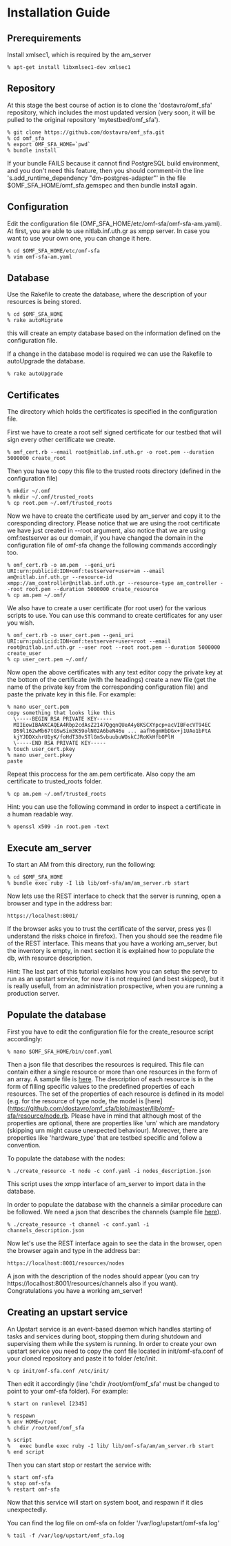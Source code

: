 Installation Guide
==================

Prerequirements
---------------

Install xmlsec1, which is required by the am_server

    % apt-get install libxmlsec1-dev xmlsec1

Repository
----------

At this stage the best course of action is to clone the 'dostavro/omf_sfa' repository, which includes the most updated version (very soon, it will be pulled to the original repository 'mytestbed/omf_sfa').

    % git clone https://github.com/dostavro/omf_sfa.git
    % cd omf_sfa
    % export OMF_SFA_HOME=`pwd`
    % bundle install

If your bundle FAILS because it cannot find PostgreSQL build environment, and you don't need this feature, then you should comment-in the line 
's.add_runtime_dependency "dm-postgres-adapter"' in the file $OMF_SFA_HOME/omf_sfa.gemspec and then bundle install again.

Configuration
-------------

Edit the configuration file (OMF_SFA_HOME/etc/omf-sfa/omf-sfa-am.yaml). At first, you are able to use nitlab.inf.uth.gr as xmpp server. In case you want to use your own one, you can change it here.

    % cd $OMF_SFA_HOME/etc/omf-sfa
    % vim omf-sfa-am.yaml

Database
--------

Use the Rakefile to create the database, where the description of your resources is being stored.

    % cd $OMF_SFA_HOME
    % rake autoMigrate

this will create an empty database based on the information defined on the
configuration file.

If a change in the database model is required we can use the Rakefile to
autoUpgrade the database.

    % rake autoUpgrade

Certificates
------------

The directory which holds the certificates is specified in the configuration
file.

First we have to create a root self signed certificate for our testbed that will sign every other
certificate we create.

    % omf_cert.rb --email root@nitlab.inf.uth.gr -o root.pem --duration 5000000 create_root

Then you have to copy this file to the trusted roots directory (defined in the configuration file)

    % mkdir ~/.omf
    % mkdir ~/.omf/trusted_roots
    % cp root.pem ~/.omf/trusted_roots

Now we have to create the certificate used by am_server and copy it to the coresponding directory.
Please notice that we are using the root certificate we have just created in --root argument, also 
notice that we are using omf:testserver as our domain, if you have changed the domain in the configuration file of 
omf-sfa change the following commands accordingly too.


    % omf_cert.rb -o am.pem  --geni_uri URI:urn:publicid:IDN+omf:testserver+user+am --email am@nitlab.inf.uth.gr --resource-id xmpp://am_controller@nitlab.inf.uth.gr --resource-type am_controller --root root.pem --duration 5000000 create_resource
    % cp am.pem ~/.omf/

We also have to create a user certificate (for root user) for the various scripts to use. You can use this command to 
create certificates for any user you wish.

    % omf_cert.rb -o user_cert.pem --geni_uri URI:urn:publicid:IDN+omf:testserver+user+root --email root@nitlab.inf.uth.gr --user root --root root.pem --duration 5000000 create_user
    % cp user_cert.pem ~/.omf/

Now open the above certificates with any text editor copy the private key at the bottom of the certificate (with the headings)
create a new file (get the name of the private key from the corresponding configuration file) and paste the private key in this file.
For example:

    % nano user_cert.pem
    copy something that looks like this
      \-----BEGIN RSA PRIVATE KEY-----
      MIIEowIBAAKCAQEA4Rbp2cdAsZ2147QgqnQUeA4y8KSCXYpcp+acVIBFecVT94EC
      D59l162wMb67tGSwSim3K59olN02A6beN46u ... aafh6gmHbDGx+j1UAo1bFtA
      kjYJDDXxhrU1yK/foHdT38v5TlGmSvbuubuWOskCJRoKkHfbOPlH
      \-----END RSA PRIVATE KEY-----
    % touch user_cert.pkey
    % nano user_cert.pkey
    paste

Repeat this proccess for the am.pem certificate.
Also copy the am certificate to trusted_roots folder.

	% cp am.pem ~/.omf/trusted_roots 

Hint: you can use the following command in order to inspect a certificate in a human readable way.

    % openssl x509 -in root.pem -text

Execute am_server
-------------------

To start an AM from this directory, run the following:

    % cd $OMF_SFA_HOME
    % bundle exec ruby -I lib lib/omf-sfa/am/am_server.rb start

Now lets use the REST interface to check that the server is running, open a browser and type in the address bar:

	https://localhost:8001/

If the browser asks you to trust the certificate of the server, press yes (I understand the risks choice in firefox).
Then you should see the readme file of the REST interface. This means that you have a working am_server, but the inventory is 
empty, in next section it is explained how to populate the db, with resource description.

Hint: The last part of this tutorial explains how you can setup the server to run as an upstart service, for now it is 
not required (and best skipped), but it is really usefull, from an administration prospective, when you are running a production server.

Populate the database
---------------------

First you have to edit the configuration file for the create_resource script accordingly:

    % nano $OMF_SFA_HOME/bin/conf.yaml

Then a json file that describes the resources is required. 
This file can contain either a single resource or more than one resources in the form of an array. 
A sample file is [here](https://github.com/dostavro/omf_sfa/tree/master/examples/Populate_DB/sample_nitos_enriched_nodes_out.json). 
The description of each resource is in the form of filling specific values to the predefined properties of each resources. 
The set of the properties of each resource is defined in its model (e.g. for the resource of type node, the model is [here](https://github.com/dostavro/omf_sfa/blob/master/lib/omf-sfa/resource/node.rb.
Please have in mind that although most of the properties are optional, there are properties like 'urn' which are mandatory (skipping urn might cause unexpected behaviour).
Moreover, there are properties like 'hardware_type' that are testbed specific and follow a convention.

To populate the database with the nodes:

    % ./create_resource -t node -c conf.yaml -i nodes_description.json

This script uses the xmpp interface of am_server to import data in the database.

In order to populate the database with the channels a similar procedure can be followed. We need a json that describes the
channels (sample file [here](https://github.com/dostavro/omf_sfa/tree/master/examples/Populate_DB/sample_nitos_channels.json)).

    % ./create_resource -t channel -c conf.yaml -i channels_description.json

Now let's use the REST interface again to see the data in the browser, open the browser again and type in the address bar:
    
    https://localhost:8001/resources/nodes

A json with the description of the nodes should appear (you can try https://localhost:8001/resources/channels also if you want).
Congratulations you have a working am_server!

Creating an upstart service 
---------------------------

An Upstart service is an event-based daemon which handles starting of tasks and services during boot, 
stopping them during shutdown and supervising them while the system is running.
In order to create your own upstart service you need to copy the conf file located in init/omf-sfa.conf of
your cloned repository and paste it to folder /etc/init. 

    % cp init/omf-sfa.conf /etc/init/

Then edit it accordingly (line 'chdir /root/omf/omf_sfa' must be changed to point to your omf-sfa folder). For example:


    % start on runlevel [2345]

    % respawn
    % env HOME=/root
    % chdir /root/omf/omf_sfa
     
    % script
    %   exec bundle exec ruby -I lib/ lib/omf-sfa/am/am_server.rb start
    % end script

Then you can start stop or restart the service with:

    % start omf-sfa
    % stop omf-sfa
    % restart omf-sfa

Now that this service will start on system boot, and respawn if it dies unexpectedly.

You can find the log file on omf-sfa on folder '/var/log/upstart/omf-sfa.log'

    % tail -f /var/log/upstart/omf_sfa.log 

